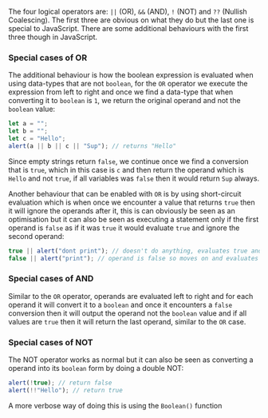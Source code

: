 The four logical operators are: `||` (OR), `&&` (AND), `!` (NOT) and `??` (Nullish Coalescing). The first three are obvious on what they do but the last one is special to JavaScript. There are some additional behaviours with the first three though in JavaScript.
### Special cases of OR
The additional behaviour is how the boolean expression is evaluated when using data-types that are not `boolean`, for the `OR` operator we execute the expression from left to right and once we find a data-type that when converting it to `boolean` is `1`, we return the original operand and not the `boolean` value:
```javascript
let a = "";
let b = "";
let c = "Hello";
alert(a || b || c || "Sup"); // returns "Hello"
```
Since empty strings return `false`, we continue once we find a conversion that is `true`, which in this case is `c` and then return the operand which is `Hello` and not `true`, if all variables was `false` then it would return `Sup` always.

Another behaviour that can be enabled with `OR` is by using short-circuit evaluation which is when once we encounter a value that returns `true` then it will ignore the operands after it, this is can obviously be seen as an optimisation but it can also be seen as executing a statement only if the first operand is `false` as if it was `true` it would evaluate `true` and ignore the second operand:
```javascript
true || alert("dont print"); // doesn't do anything, evaluates true and stops
false || alert("print"); // operand is false so moves on and evaluates print
```
### Special cases of AND
Similar to the `OR` operator, operands are evaluated left to right and for each operand it will convert it to a `boolean` and once it encounters a `false` conversion then it will output the operand not the `boolean` value and if all values are `true` then it will return the last operand, similar to the `OR` case.
### Special cases of NOT
The NOT operator works as normal but it can also be seen as converting a operand into its `boolean` form by doing a double NOT:
```javascript
alert(!true); // return false
alert(!!"Hello"); // return true
```
A more verbose way of doing this is using the `Boolean()` function
